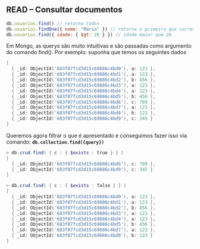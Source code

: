 ## **READ** – Consultar documentos

```jsx
db.usuarios.find() // retorna todos
db.usuarios.findOne({ nome: "Maria" }) // retorna o primeiro que corresponder
db.usuarios.find({ idade: { $gt: 26 } }) // idade maior que 26
```

Em Mongo, as querys são muito intuitivas e são passadas como argumento do comando find(). Por exemplo: suponha que temos os seguintes dados

```powershell
[
  { _id: ObjectId('683f07fcd3d15c69886c4bd0'), a: 123 },
  { _id: ObjectId('683f07fcd3d15c69886c4bd1'), a: 123 },
  { _id: ObjectId('683f07fcd3d15c69886c4bd2'), b: 456 },
  { _id: ObjectId('683f07fcd3d15c69886c4bd3'), a: 123 },
  { _id: ObjectId('683f07fcd3d15c69886c4bd4'), a: 123 },
  { _id: ObjectId('683f07fcd3d15c69886c4bd5'), b: 456 },
  { _id: ObjectId('683f07fcd3d15c69886c4bd6'), c: 789 },
  { _id: ObjectId('683f07fcd3d15c69886c4bd7'), a: 123 },
  { _id: ObjectId('683f07fcd3d15c69886c4bd8'), b: 123 },
  { _id: ObjectId('683f07fcd3d15c69886c4bd9'), c: 345 }
]
```

Queremos agora filtrar o que é apresentado e conseguimos fazer isso via comando: **`db.collection.find({query})`**

```powershell
> db.crud.find( { c : { $exists : true } } )
[
  { _id: ObjectId('683f07fcd3d15c69886c4bd6'), c: 789 },
  { _id: ObjectId('683f07fcd3d15c69886c4bd9'), c: 345 }
]

> db.crud.find( { c : { $exists : false } } )
[
  { _id: ObjectId('683f07fcd3d15c69886c4bd0'), a: 123 },
  { _id: ObjectId('683f07fcd3d15c69886c4bd1'), a: 123 },
  { _id: ObjectId('683f07fcd3d15c69886c4bd2'), b: 456 },
  { _id: ObjectId('683f07fcd3d15c69886c4bd3'), a: 123 },
  { _id: ObjectId('683f07fcd3d15c69886c4bd4'), a: 123 },
  { _id: ObjectId('683f07fcd3d15c69886c4bd5'), b: 456 },
  { _id: ObjectId('683f07fcd3d15c69886c4bd7'), a: 123 },
  { _id: ObjectId('683f07fcd3d15c69886c4bd8'), b: 123 }
]
```